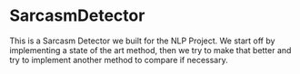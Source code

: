 SarcasmDetector
===============

This is a Sarcasm Detector we built for the NLP Project. We start off by implementing a state of the art method, then we try to make that better and try to implement another method to compare if necessary. 
